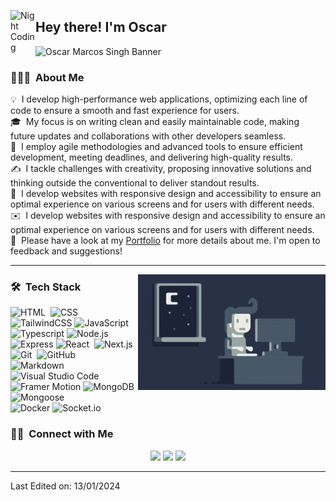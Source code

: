 <!-- ## 👋 &nbsp;Hey there! I'm Oscar -->
<img alt="Night Coding" src="./assets/Hand%20Wave.gif" width='40' align="left"/><h2>Hey there! I'm Oscar</h2>

![Oscar Marcos Singh Banner](https://s3.cubbit.eu/personalpictures/LinkedInBa.png?X-Amz-Algorithm=AWS4-HMAC-SHA256&X-Amz-Content-Sha256=UNSIGNED-PAYLOAD&X-Amz-Credential=qNTsDLxxoUbha4632pNrGUMm5Abs8mV8%2F20240113%2Feu-west-1%2Fs3%2Faws4_request&X-Amz-Date=20240113T112320Z&X-Amz-Expires=3600&X-Amz-Signature=5e764445e67c8988ed4ebc95794f0527bc805888d8ae853f4cd0ba28aa523a3a&X-Amz-SignedHeaders=host&response-content-disposition=inline&x-id=GetObject)



### 👨🏻‍💻 &nbsp;About Me

💡 &nbsp;I develop high-performance web applications, optimizing each line of code to ensure a smooth and fast experience for users.\
🎓 &nbsp;My focus is on writing clean and easily maintainable code, making future updates and collaborations with other developers seamless.\
🌱 &nbsp;I employ agile methodologies and advanced tools to ensure efficient development, meeting deadlines, and delivering high-quality results.\
✍️ &nbsp;I tackle challenges with creativity, proposing innovative solutions and thinking outside the conventional to deliver standout results.\
💬 &nbsp;I develop websites with responsive design and accessibility to ensure an optimal experience on various screens and for users with different needs.\
✉️ &nbsp;I develop websites with responsive design and accessibility to ensure an optimal experience on various screens and for users with different needs.\
📄 &nbsp;Please have a look at my [Portfolio](https://tinomaster.website/) for more details about me. I'm open to feedback and suggestions!

-----

<img alt="Night Coding" src="https://raw.githubusercontent.com/AVS1508/AVS1508/master/assets/Night-Coding.gif" align="right"/>

### 🛠 &nbsp;Tech Stack

![HTML](https://img.shields.io/badge/-HTML-05122A?style=flat&logo=HTML5)&nbsp;
![CSS](https://img.shields.io/badge/-CSS-05122A?style=flat&logo=CSS3&logoColor=1572B6)&nbsp;
![TailwindCSS](https://img.shields.io/badge/Tailwind%20CSS-05122A%3Fstyle%3Dflat%26logo%3DHTML5?style=flat&logo=tailwindcss&color=%23142035)
![JavaScript](https://img.shields.io/badge/-JavaScript-05122A?style=flat&logo=javascript)&nbsp;
![Typescript](https://img.shields.io/badge/Typescript-05122A%3Fstyle%3Dflat%26logo%3DHTML5?style=flat&logo=typescript&color=%23142035)
![Node.js](https://img.shields.io/badge/-Node.js-05122A?style=flat&logo=node.js)&nbsp;\
![Express](https://img.shields.io/badge/Express-05122A%3Fstyle%3Dflat%26logo%3DHTML5?style=flat&logo=express&color=%23142035)
![React](https://img.shields.io/badge/-React-05122A?style=flat&logo=react)&nbsp;
![Next.js](https://img.shields.io/badge/Nextjs-05122A%3Fstyle%3Dflat%26logo%3DHTML5?style=flat&logo=Next.js&color=%23142035)
![Git](https://img.shields.io/badge/-Git-05122A?style=flat&logo=git)&nbsp;
![GitHub](https://img.shields.io/badge/-GitHub-05122A?style=flat&logo=github)&nbsp;\
![Markdown](https://img.shields.io/badge/-Markdown-05122A?style=flat&logo=markdown)
![Visual Studio Code](https://img.shields.io/badge/-Visual%20Studio%20Code-05122A?style=flat&logo=visual-studio-code&logoColor=007ACC)&nbsp;
![Framer Motion](https://img.shields.io/badge/Framer%20Motion-05122A%3Fstyle%3Dflat%26logo%3DHTML5?style=flat&logo=framer&color=%23142035)
![MongoDB](https://img.shields.io/badge/MongoDB-05122A%3Fstyle%3Dflat%26logo%3DHTML5?style=flat&logo=mongodb&color=%23142035)
![Mongoose](https://img.shields.io/badge/Mongoose-05122A%3Fstyle%3Dflat%26logo%3DHTML5?style=flat&logo=mongoose&color=%23142035)\
![Docker](https://img.shields.io/badge/Docker-05122A%3Fstyle%3Dflat%26logo%3DHTML5?style=flat&logo=docker&color=%23142035)
![Socket.io](https://img.shields.io/badge/Socket.io-05122A%3Fstyle%3Dflat%26logo%3DHTML5?style=flat&logo=socketdotio&color=%23142035)

### 🤝🏻 &nbsp;Connect with Me

<p align="center">
<a href="https://tinomaster.website/"><img src="https://img.shields.io/badge/-tinomaster.website-3423A6?style=flat&logo=Google-Chrome&logoColor=white"/></a>
<a href="https://www.linkedin.com/in/oscarmarcosmallon/"><img src="https://img.shields.io/badge/-Oscar%20Marcos-0077B5?style=flat&logo=Linkedin&logoColor=white"/></a>
<a href="mailto:ommallono@gmail"><img src="https://img.shields.io/badge/-ommallono@gmail-D14836?style=flat&logo=Gmail&logoColor=white"/></a>
</p>

-----

Last Edited on: 13/01/2024

